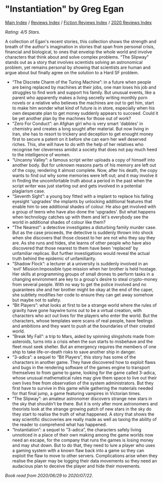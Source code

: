 # "Instantiation" by Greg Egan

[Main Index](../../../README.md) / [Reviews Index](../../README.md) / [Fiction Reviews Index](../README.md) / [2020 Reviews Index](README.md)

*Rating: 4/5 Stars.*

A collection of Egan's recent stories, this collection shows the strength and breath of the author's imagination in stories that span from personal crisis, financial and biological, to ones that envelop the whole world and involve characters that think about and solve complex problems. “The Slipway” stands out as a story that involves scientists solving an astronomical problem, yet remains personal by showing that scientists are human and argue about but finally agree on the solution to a Hard SF problem.

- “The Discrete Charm of the Turing Machine”: in a future when people are being replaced by machines at their jobs, one man loses his job and struggles to find work and support his family. But unusual events, like a parent who apparently makes a living secretly writing monthly porn novels or a relative who believes the machines are out to get him, start to make him wonder what kind of future is in store, especially when his own desperate plan to get money suddenly appears to succeed. Could it be yet another plan by the machines for those out of work?
- “Zero For Conduct”: an Afghan girl who is very smart 'dabbles' in chemistry and creates a long sought after material. But now living in Iran, she has to resort to trickery and deception to get enought money first to secure a patent on it before she can earn her well deserved riches. This, she will have to do with the help of her relatives who recognise her cleverness amidst a society that does not pay much heed to the intelligence of women.
- “Uncanny Valley”: a famous script writer uploads a copy of himself into another body. But for unknown reasons parts of his memory are left out of the copy, rendering it almost complete. Now, after his death, the copy wants to find out why some memories were left out; and it may involve it in finding the uncomfortable truth about a period in the past when the script writer was just starting out and gets involved in a potential plagiarism case.
- “Seventh Sight”: a young boy fitted with a implant to replace his failing eyesight 'upgrades' the implants by unlocking additional features that enable him to see additional shades of colour. He also get involved with a group of teens who have also done the 'upgrades'. But what happens when technology catches up with them and let's everybody see the world in additional shades of colour like them?
- “The Nearest”: a detective investigates a disturbing family murder case. But as the case proceeds, the detective is suddenly thrown into shock when she discovers that those closest to her are not who they say they are. As she runs and hides, she learns of other people who have also discovered that those nearest to them have been 'replaced' by unfamiliar replicas. But further investigations would reveal the actual truth behind the epidemic of unfamiliarity.
- “Shadow Flock”: a lecturer at a university is suddenly involved in an 'evil' Mission:Impossible type mission when her brother is held hostage. Her skills at programming groups of small drones to perform tasks in a changing environment are key to a group's desire to steal crypto-money from several people. With no way to get the police involved and no guarantees she and her brother might be okay at the end of the caper, she subtlety modifies her code to ensure they can get away somehow but maybe not to safety.
- “Bit Players”: what looks at first to be a strange world where the rules of gravity have gone haywire turns out to be a virtual creation, with characters who act out lives for the players who enter the world. But the characters, whose templates were scans of real people, have feelings and ambitions and they want to push at the boundaries of their created world.
- “Break My Fall”: a trip to Mars, aided by spinning slingshots made from asteroids, turns into a crisis when the sun starts to misbehave and the fleet must seek shelter. But an emergency requires the members of one ship to take life-or-death risks to save another ship in danger.
- “3-adica”: a sequel to “Bit Players”, this story has some of the characters in another game. They have discovered how to exploit flaws and bugs in the rendering software of the games engine to transport themselves to from game to game, looking for the game called 3-adica, whose unusual mathematical rules may give them space to live out their own lives free from observation of the system administrators. But they first have to survive in this game while gathering the materials needed for that final jump, a game featuring vampires in Victorian times.
- “The Slipway”: an amateur astronomer discovers strange new stars in the sky that shouldn't be there. But it is only after more astronomers and theorists look at the strange growing patch of new stars in the sky do they start to realise the truth of what happened. A story that shows the way scientific discoveries are really made as well as taxing the ability of the reader to comprehend what has happened.
- “Instantiation”: a sequel to “3-adica”, the characters safely living unnoticed in a place of their own making among the game worlds now need an escape, for the company that runs the games is losing money and may shut down. But to do that, they need to lure a player who uses a gaming system with a known flaw back into a game so they can exploit the flaw to move to other servers. Complications arise when they realise the player may be logging their data movements so they need an audacious plan to deceive the player and hide their movements.

*Book read from 2020/06/29 to 2020/07/22.*
